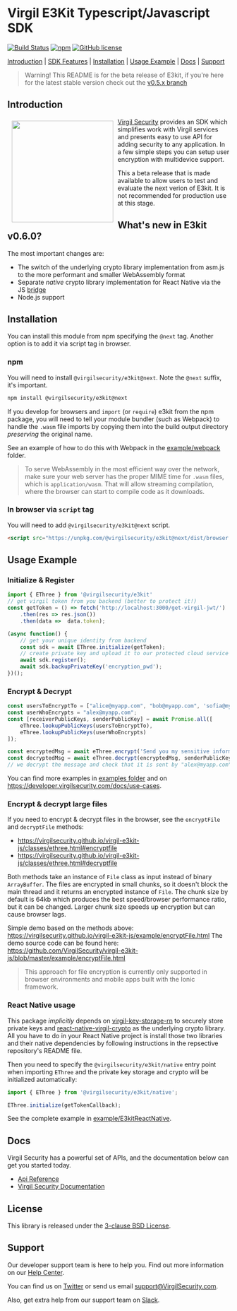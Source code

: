 # Virgil E3Kit Typescript/Javascript SDK

[![Build Status](https://travis-ci.com/VirgilSecurity/e3kit-js.svg?branch=master)](https://travis-ci.com/VirgilSecurity)
[![npm](https://img.shields.io/npm/v/@virgilsecurity/e3kit.svg)](https://www.npmjs.com/package/@virgilsecurity/e3kit)
[![GitHub license](https://img.shields.io/github/license/VirgilSecurity/e3kit-js.svg)](https://github.com/VirgilSecurity/virgil-e3kit-js/blob/master/LICENSE)

[Introduction](#introduction) | [SDK Features](#sdk-features) | [Installation](#installation) | [Usage Example](#usage-example) | [Docs](#docs) | [Support](#support)

> Warning! This README is for the beta release of E3kit, if you're here for the latest stable version check out the [v0.5.x branch](https://github.com/VirgilSecurity/virgil-e3kit-js/tree/v0.5.x)

## Introduction

<a href="https://developer.virgilsecurity.com/docs"><img width="230px" src="https://cdn.virgilsecurity.com/assets/images/github/logos/virgil-logo-red.png" align="left" hspace="10" vspace="6"></a> [Virgil Security](https://virgilsecurity.com) provides an SDK which simplifies work with Virgil services and presents easy to use API for adding security to any application. In a few simple steps you can setup user encryption with multidevice support.

This a beta release that is made available to allow users to test and evaluate the next verion of E3kit. It is not recommended for production use at this stage.

## What's new in E3kit v0.6.0?

The most important changes are:
- The switch of the underlying crypto library implementation from asm.js to the more performant and smaller WebAssembly format
- Separate _native_ crypto library implementation for React Native via the JS [bridge](https://github.com/VirgilSecurity/react-native-virgil-crypto)
- Node.js support

## Installation

You can install this module from npm specifying the `@next` tag. Another option is to add it via script tag in browser.

### npm
You will need to install `@virgilsecurity/e3kit@next`. Note the `@next` suffix, it's important.
```sh
npm install @virgilsecurity/e3kit@next
```

If you develop for browsers and `import` (or `require`) e3kit from the npm package, you will need to tell your module bundler (such as Webpack) to handle the `.wasm` file imports by copying them into the build output directory _preserving_ the original name.

See an example of how to do this with Webpack in the [example/webpack](example/webpack) folder.

> To serve WebAssembly in the most efficient way over the network, make sure your web server has the proper MIME time for `.wasm` files, which is `application/wasm`. That will allow streaming compilation, where the browser can start to compile code as it downloads.

### In browser via `script` tag
You will need to add `@virgilsecurity/e3kit@next` script.
```html
<script src="https://unpkg.com/@virgilsecurity/e3kit@next/dist/browser.umd.js"></script>
```

## Usage Example

### Initialize & Register

```js
import { EThree } from '@virgilsecurity/e3kit'
// get virgil token from you backend (better to protect it!)
const getToken = () => fetch('http://localhost:3000/get-virgil-jwt/')
    .then(res => res.json())
    .then(data =>  data.token);

(async function() {
    // get your unique identity from backend
    const sdk = await EThree.initialize(getToken);
    // create private key and upload it to our protected cloud service
    await sdk.register();
    await sdk.backupPrivateKey('encryption_pwd');
})();
```

### Encrypt & Decrypt

```js
const usersToEncryptTo = ["alice@myapp.com", "bob@myapp.com", 'sofia@myapp.com'];
const userWhoEncrypts = "alex@myapp.com";
const [receiverPublicKeys, senderPublicKey] = await Promise.all([
    eThree.lookupPublicKeys(usersToEncryptTo),
    eThree.lookupPublicKeys(userWhoEncrypts)
]);

const encryptedMsg = await eThree.encrypt('Send you my sensitive information!', receiversPublicKeys);
const decryptedMsg = await eThree.decrypt(encryptedMsg, senderPublicKey);
// we decrypt the message and check that it is sent by "alex@myapp.com"

```
You can find more examples in [examples folder](example) and on https://developer.virgilsecurity.com/docs/use-cases.


### Encrypt & decrypt large files

If you need to encrypt & decrypt files in the browser, see the `encryptFile` and `decryptFile` methods:
- https://virgilsecurity.github.io/virgil-e3kit-js/classes/ethree.html#encryptfile
- https://virgilsecurity.github.io/virgil-e3kit-js/classes/ethree.html#decryptfile

Both methods take an instance of `File` class as input instead of binary `ArrayBuffer`.
The files are encrypted in small chunks, so it doesn't block the main thread and it returns an encrypted instance of `File`. The chunk size by default is 64kb which produces the best speed/browser performance ratio, but it can be changed. Larger chunk size speeds up encryption but can cause browser lags.

Simple demo based on the methods above: https://virgilsecurity.github.io/virgil-e3kit-js/example/encryptFile.html
The demo source code can be found here: https://github.com/VirgilSecurity/virgil-e3kit-js/blob/master/example/encryptFile.html

> This approach for file encryption is currently only supported in browser environments and mobile apps built with the Ionic framework.


### React Native usage

This package _implicitly_ depends on [virgil-key-storage-rn](https://github.com/VirgilSecurity/virgil-key-storage-rn) to securely store private keys and [react-native-virgil-crypto](https://github.com/VirgilSecurity/react-native-virgil-crypto) as the underlying crypto library. All you have to do in your React Native project is install those two libraries and their native dependencies by following instructions in the repsective repository's README file.

Then you need to specify the `@virgilsecurity/e3kit/native` entry point when importing `EThree` and the private key storage and crypto will be initialized automatically:

```js
import { EThree } from '@virgilsecurity/e3kit/native';

EThree.initialize(getTokenCallback);
```

See the complete example in [example/E3kitReactNative](example/E3kitReactNative).

## Docs
Virgil Security has a powerful set of APIs, and the documentation below can get you started today.

* [Api Reference](https://virgilsecurity.github.io/virgil-e3kit-js/)
* [Virgil Security Documentation][_documentation]

## License
This library is released under the [3-clause BSD License](LICENSE).

## Support
Our developer support team is here to help you. Find out more information on our [Help Center](https://help.virgilsecurity.com).

You can find us on [Twitter](https://twitter.com/VirgilSecurity) or send us email support@VirgilSecurity.com.

Also, get extra help from our support team on [Slack](https://virgilsecurity.com/join-community).

[_virgil_crypto]: https://github.com/VirgilSecurity/virgil-crypto-javascript
[_virgil_sdk]: https://github.com/VirgilSecurity/virgil-sdk-javascript
[_documentation]: https://developer.virgilsecurity.com
